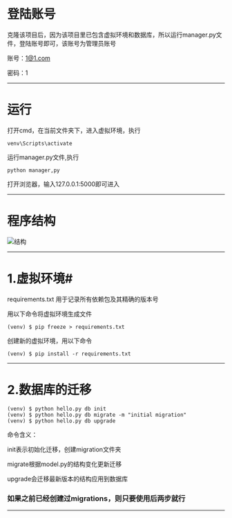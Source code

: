 # 登陆账号 #
克隆该项目后，因为该项目里已包含虚拟环境和数据库，所以运行manager.py文件，登陆账号即可，该账号为管理员账号

账号：1@1.com

密码：1

----------

# 运行 #
打开cmd，在当前文件夹下，进入虚拟环境，执行

	venv\Scripts\activate

运行manager.py文件,执行
	
	python manager,py

打开浏览器，输入127.0.0.1:5000即可进入

----------


# 程序结构 #
![结构](http://r.photo.store.qq.com/psb?/V13zmFZT2vlTI6/71FqoA7WZHHsvxboxXCLv8YdZcPc78TCYasNvmpqGaw!/r/dD8BAAAAAAAA)
	


----------

# 1.虚拟环境#

requirements.txt  用于记录所有依赖包及其精确的版本号

用以下命令将虚拟环境生成文件

	(venv) $ pip freeze > requirements.txt

创建新的虚拟环境，用以下命令

	(venv) $ pip install -r requirements.txt


----------


# 2.数据库的迁移 #

	(venv) $ python hello.py db init
	(venv) $ python hello.py db migrate -m "initial migration"
	(venv) $ python hello.py db upgrade

命令含义：

init表示初始化迁移，创建migration文件夹

migrate根据model.py的结构变化更新迁移

upgrade会迁移最新版本的结构应用到数据库

### 如果之前已经创建过migrations，则只要使用后两步就行 ###

----------
